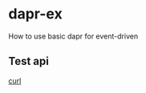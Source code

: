 # dapr-ex
How to use basic dapr for event-driven

## Test api

[curl](http://localhost:8089/v1.0/invoke/hello-dapr/method/greeting)
